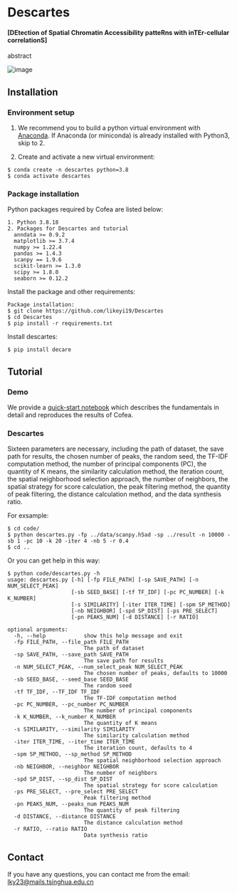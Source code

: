 # Descartes

#### [DEtection of Spatial Chromatin Accessibility patteRns with inTEr-cellular correlationS]

abstract

![image](https://github.com/likeyi19/Descartes/blob/main/inst/model.png)

## Installation  

### Environment setup

1. We recommend you to build a python virtual environment with [Anaconda](https://docs.anaconda.com/free/anaconda/install/linux/).  If Anaconda (or miniconda) is already installed with Python3, skip to 2.

2. Create and activate a new virtual environment:

```
$ conda create -n descartes python=3.8
$ conda activate descartes
```

### Package installation

Python packages required by Cofea are listed below:

```
1. Python 3.8.18
2. Packages for Descartes and tutorial
  anndata >= 0.9.2
  matplotlib >= 3.7.4
  numpy >= 1.22.4
  pandas >= 1.4.3
  scanpy == 1.9.6
  scikit-learn >= 1.3.0
  scipy >= 1.8.0
  seaborn >= 0.12.2
```

Install the package and other requirements:

```  
Package installation:
$ git clone https://github.com/likeyi19/Descartes   
$ cd Descartes   
$ pip install -r requirements.txt
```

Install descartes:

```
$ pip install decare
```

## Tutorial

### Demo

We provide a [quick-start notebook](https://github.com/likeyi19/Descartes/blob/main/code/demo.ipynb) which describes the fundamentals in detail and reproduces the results of Cofea.

### Descartes

Sixteen parameters are necessary, including the path of dataset, the save path for results, the chosen number of peaks, the random seed, the TF-IDF computation method, the number of principal components (PC), the quantity of K means, the similarity calculation method, the iteration count, the spatial neighborhood selection approach, the number of neighbors, the spatial strategy for score calculation, the peak filtering method, the quantity of peak filtering, the distance calculation method, and the data synthesis ratio.

For exsample:
```
$ cd code/
$ python descartes.py -fp ../data/scanpy.h5ad -sp ../result -n 10000 -sb 1 -pc 10 -k 20 -iter 4 -nb 5 -r 0.4
$ cd ..
```

Or you can get help in this way:
```  
$ python code/descartes.py -h
usage: descartes.py [-h] [-fp FILE_PATH] [-sp SAVE_PATH] [-n NUM_SELECT_PEAK]
                    [-sb SEED_BASE] [-tf TF_IDF] [-pc PC_NUMBER] [-k K_NUMBER]
                    [-s SIMILARITY] [-iter ITER_TIME] [-spm SP_METHOD]
                    [-nb NEIGHBOR] [-spd SP_DIST] [-ps PRE_SELECT]
                    [-pn PEAKS_NUM] [-d DISTANCE] [-r RATIO]

optional arguments:
  -h, --help            show this help message and exit
  -fp FILE_PATH, --file_path FILE_PATH
                        The path of dataset
  -sp SAVE_PATH, --save_path SAVE_PATH
                        The save path for results
  -n NUM_SELECT_PEAK, --num_select_peak NUM_SELECT_PEAK
                        The chosen number of peaks, defaults to 10000
  -sb SEED_BASE, --seed_base SEED_BASE
                        The random seed
  -tf TF_IDF, --TF_IDF TF_IDF
                        The TF-IDF computation method
  -pc PC_NUMBER, --pc_number PC_NUMBER
                        The number of principal components
  -k K_NUMBER, --k_number K_NUMBER
                        The quantity of K means
  -s SIMILARITY, --similarity SIMILARITY
                        The similarity calculation method
  -iter ITER_TIME, --iter_time ITER_TIME
                        The iteration count, defaults to 4
  -spm SP_METHOD, --sp_method SP_METHOD
                        The spatial neighborhood selection approach
  -nb NEIGHBOR, --neighbor NEIGHBOR
                        The number of neighbors
  -spd SP_DIST, --sp_dist SP_DIST
                        The spatial strategy for score calculation
  -ps PRE_SELECT, --pre_select PRE_SELECT
                        Peak filtering method
  -pn PEAKS_NUM, --peaks_num PEAKS_NUM
                        The quantity of peak filtering
  -d DISTANCE, --distance DISTANCE
                        The distance calculation method
  -r RATIO, --ratio RATIO
                        Data synthesis ratio
```  

## Contact 
If you have any questions, you can contact me from the email: <lky23@mails.tsinghua.edu.cn>
